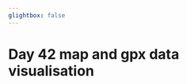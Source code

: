 ```yaml
---
glightbox: false
---
```


# Day 42 map and gpx data visualisation

<style> #map { width: auto; height: 400px; margin: 0;} </style>

<div id="map"></div>

<script> 
var mygpxurl = "/f3/en/assets/gpx/GPX42.gpx";
</script>

<script src="/f3/en/javascripts/mygpx.js"> </script>
